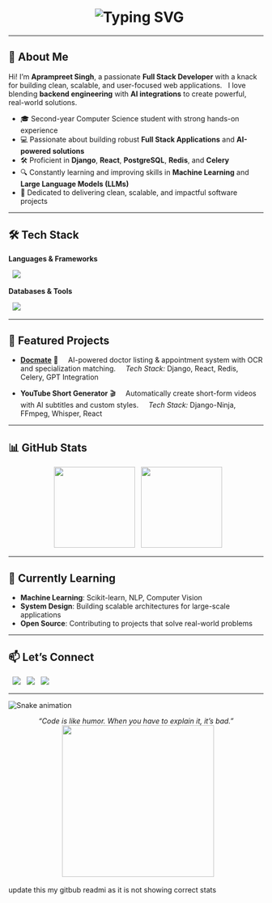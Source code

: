
<h1 align="center">
  <img src="https://readme-typing-svg.herokuapp.com?font=Fira+Code&size=30&duration=3500&pause=1000&color=00C4FF&width=800&center=true&vCenter=true&lines=Hey+there%2C+I'm+Aprampreet+Singh!;Full+Stack+Developer+%26+AI+Enthusiast;Crafting+Smart+and+Scalable+Solutions;Open+Source+Contributor+🚀" alt="Typing SVG" />
</h1>

---

## 🚀 About Me  

Hi! I’m **Aprampreet Singh**, a passionate **Full Stack Developer** with a knack for building clean, scalable, and user-focused web applications.  
I love blending **backend engineering** with **AI integrations** to create powerful, real-world solutions.  

- 🎓 Second-year Computer Science student with strong hands-on experience  
- 💻 Passionate about building robust **Full Stack Applications** and **AI-powered solutions**  
- 🛠 Proficient in **Django**, **React**, **PostgreSQL**, **Redis**, and **Celery**  
- 🔍 Constantly learning and improving skills in **Machine Learning** and **Large Language Models (LLMs)**  
- 🚀 Dedicated to delivering clean, scalable, and impactful software projects  

---

## 🛠 Tech Stack  

**Languages & Frameworks**  
<p align="left">
  <img src="https://skillicons.dev/icons?i=python,django,react,nextjs,js,tailwind,fastapi" />
</p>

**Databases & Tools**  
<p align="left">
  <img src="https://skillicons.dev/icons?i=postgresql,redis,docker,git,github,html,css,javascript" />
</p>

---

## 📌 Featured Projects  

- **[Docmate](https://github.com/Aprampreet/docmate)** 🏥  
  AI-powered doctor listing & appointment system with OCR and specialization matching.  
  _Tech Stack:_ Django, React, Redis, Celery, GPT Integration  

- **YouTube Short Generator** 🎬  
  Automatically create short-form videos with AI subtitles and custom styles.  
  _Tech Stack:_ Django-Ninja, FFmpeg, Whisper, React  

---

## 📊 GitHub Stats  

<p align="center">
  <img src="https://github-readme-stats.vercel.app/api?username=Aprampreet&show_icons=true&theme=tokyonight&hide_border=true" height="160" />
  <img src="https://github-readme-streak-stats.herokuapp.com?user=Aprampreet&theme=tokyonight&hide_border=true" height="160" />
</p>

---

## 🌱 Currently Learning  

- **Machine Learning**: Scikit-learn, NLP, Computer Vision  
- **System Design**: Building scalable architectures for large-scale applications  
- **Open Source**: Contributing to projects that solve real-world problems  

---

## 📫 Let’s Connect  

<p align="left">
  <a href="https://aprampreet-portfolio.vercel.app/" target="_blank"><img src="https://img.shields.io/badge/Portfolio-%23000000.svg?&style=for-the-badge&logo=vercel&logoColor=white" /></a>
  <a href="https://linkedin.com/in/Aprampreet" target="_blank"><img src="https://img.shields.io/badge/LinkedIn-%230077B5.svg?&style=for-the-badge&logo=linkedin&logoColor=white" /></a>
  <a href="mailto:aprampreet8@gmail.com"><img src="https://img.shields.io/badge/Email-D14836?style=for-the-badge&logo=gmail&logoColor=white" /></a>
</p>

---

<!-- Snake Animation -->
![Snake animation](https://github.com/Aprampreet/blob/output/github-contribution-grid-snake.svg)

<div align="center">
  <i>“Code is like humor. When you have to explain it, it’s bad.”</i>
  <br>
  <img src="https://media.giphy.com/media/L1R1tvI9svkIWwpVYr/giphy.gif" width="300"/>
</div>




update this my gitbub readmi as it is not showing correct stats
